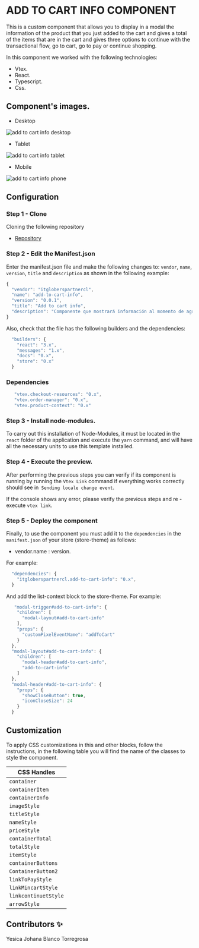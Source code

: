 # ADD TO CART INFO COMPONENT

This is a custom component that allows you to display in a modal the information of the product that you just added to the cart and gives a total of the items that are in the cart and gives three options to continue with the transactional flow, go to cart, go to pay or continue shopping.

In this component we worked with the following technologies:

- Vtex.
- React.
- Typescript.
- Css.

## Component's images.

- Desktop

![add to cart info desktop](https://user-images.githubusercontent.com/87024446/219830801-7df4a96e-0a7a-4f7c-9f8d-70290eb4c31c.png)

- Tablet

![add to cart info tablet](https://user-images.githubusercontent.com/87024446/219830794-1cdd3170-cbac-4e2b-b64e-c6c3acb400be.png)

- Mobile

![add to cart info phone](https://user-images.githubusercontent.com/87024446/219830799-197cf127-d428-4d6f-ad9f-5f37ebf1b0cf.png)


## Configuration 

### Step 1 - Clone

Cloning the following repository
- [Repository](https://github.com/Yesiblato/itgloberspartnercl-add-to-cart-info)

### Step 2 - Edit the Manifest.json 

Enter the manifest.json file and make the following changes to: `vendor`, `name`, `version`, `title` and `description`
as shown in the following example:

```js
{
  "vendor": "itgloberspartnercl",
  "name": "add-to-cart-info",
  "version": "0.0.1",
  "title": "Add to cart info",
  "description": "Componente que mostrará información al momento de agregar un producto al carrito",
}
```
Also, check that the file has the following builders and the dependencies: 

```js
  "builders": {
    "react": "3.x",
    "messages": "1.x",
    "docs": "0.x",
    "store": "0.x"
  }
```

### Dependencies
```js
   "vtex.checkout-resources": "0.x",
   "vtex.order-manager": "0.x",
   "vtex.product-context": "0.x"
```

### Step 3 - Install node-modules.

To carry out this installation of Node-Modules, it must be located in the `react` folder of the application and execute the `yarn` command, and will have all the necessary units to use this template installed.

### Step 4 - Execute the preview.

After performing the previous steps you can verify if its component is running by running the `Vtex Link` command if everything works correctly should see in` Sending locale change event`.

If the console shows any error, please verify the previous steps and re -execute `vtex link`.

### Step 5 - Deploy the component

Finally, to use the component you must add it to the `dependencies` in the `manifest.json` of your store (store-theme) as follows:

- vendor.name : version. 

For example:
```js
  "dependencies": {
    "itgloberspartnercl.add-to-cart-info": "0.x",
  }
```

And add the list-context block to the store-theme. For example:

```js
   "modal-trigger#add-to-cart-info": {
    "children": [
      "modal-layout#add-to-cart-info"
    ],
    "props": {
      "customPixelEventName": "addToCart"
    }
  },
  "modal-layout#add-to-cart-info": {
    "children": [
      "modal-header#add-to-cart-info",
      "add-to-cart-info"
    ]
  },
  "modal-header#add-to-cart-info": {
    "props": {
      "showCloseButton": true, 
      "iconCloseSize": 24
    }
  }
```

## Customization

To apply CSS customizations in this and other blocks, follow the instructions, in the following table you will find the name of the classes to style the component.


| CSS Handles |
| ----------- | 
| `container` | 
| `containerItem` | 
| `containerInfo` | 
| `imageStyle` | 
| `titleStyle` |
| `nameStyle` | 
| `priceStyle` | 
| `containerTotal` | 
| `totalStyle` | 
| `itemStyle` |
| `containerButtons` | 
| `ContainerButton2` | 
| `linkToPayStyle` | 
| `linkMincartStyle` | 
| `linkcontinuetStyle` |
| `arrowStyle` |




## Contributors ✨

Yesica Johana Blanco Torregrosa
